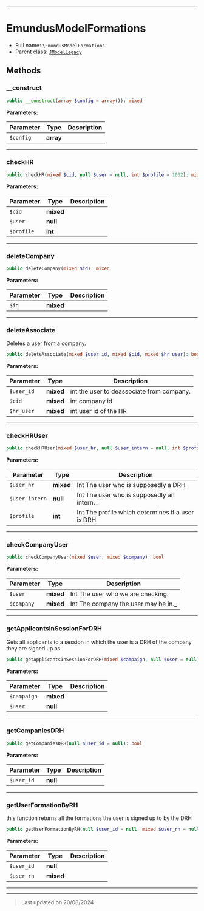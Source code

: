 ***

# EmundusModelFormations





* Full name: `\EmundusModelFormations`
* Parent class: [`JModelLegacy`](./JModelLegacy.md)




## Methods


### __construct



```php
public __construct(array $config = array()): mixed
```








**Parameters:**

| Parameter | Type | Description |
|-----------|------|-------------|
| `$config` | **array** |  |






***

### checkHR



```php
public checkHR(mixed $cid, null $user = null, int $profile = 1002): mixed
```








**Parameters:**

| Parameter | Type | Description |
|-----------|------|-------------|
| `$cid` | **mixed** |  |
| `$user` | **null** |  |
| `$profile` | **int** |  |






***

### deleteCompany



```php
public deleteCompany(mixed $id): mixed
```








**Parameters:**

| Parameter | Type | Description |
|-----------|------|-------------|
| `$id` | **mixed** |  |






***

### deleteAssociate

Deletes a user from a company.

```php
public deleteAssociate(mixed $user_id, mixed $cid, mixed $hr_user): bool
```








**Parameters:**

| Parameter | Type | Description |
|-----------|------|-------------|
| `$user_id` | **mixed** | int the user to deassociate from company. |
| `$cid` | **mixed** | int company id |
| `$hr_user` | **mixed** | int user id of the HR |






***

### checkHRUser



```php
public checkHRUser(mixed $user_hr, null $user_intern = null, int $profile = 1002): bool
```








**Parameters:**

| Parameter | Type | Description |
|-----------|------|-------------|
| `$user_hr` | **mixed** | Int The user who is supposedly a DRH |
| `$user_intern` | **null** | Int The user who is supposedly an intern._ |
| `$profile` | **int** | Int The profile which determines if a user is DRH. |






***

### checkCompanyUser



```php
public checkCompanyUser(mixed $user, mixed $company): bool
```








**Parameters:**

| Parameter | Type | Description |
|-----------|------|-------------|
| `$user` | **mixed** | Int The user who we are checking. |
| `$company` | **mixed** | Int The company the user may be in._ |






***

### getApplicantsInSessionForDRH

Gets all applicants to a session in which the user is a DRH of the company they are signed up as.

```php
public getApplicantsInSessionForDRH(mixed $campaign, null $user = null): bool|mixed
```








**Parameters:**

| Parameter | Type | Description |
|-----------|------|-------------|
| `$campaign` | **mixed** |  |
| `$user` | **null** |  |






***

### getCompaniesDRH



```php
public getCompaniesDRH(null $user_id = null): bool
```








**Parameters:**

| Parameter | Type | Description |
|-----------|------|-------------|
| `$user_id` | **null** |  |






***

### getUserFormationByRH

this function returns all the formations the user is signed up to by the DRH

```php
public getUserFormationByRH(null $user_id = null, mixed $user_rh = null): mixed
```








**Parameters:**

| Parameter | Type | Description |
|-----------|------|-------------|
| `$user_id` | **null** |  |
| `$user_rh` | **mixed** |  |






***


***
> Last updated on 20/08/2024
